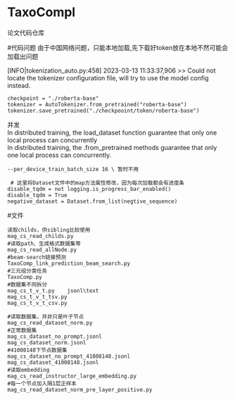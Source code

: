 # TaxoCompl
论文代码仓库

#代码问题
由于中国网络问题，只能本地加载,先下载好token放在本地不然可能会加载出问题

[INFO|tokenization_auto.py:458] 2023-03-13 11:33:37,906 >> Could not locate the tokenizer configuration file, will try to use the model config instead.

```
checkpoint = "./roberta-base"
tokenizer = AutoTokenizer.from_pretrained("roberta-base")
tokenizer.save_pretrained("./checkpooint/token/roberta-base")
```

并发  
In distributed training, the load_dataset function guarantee that only one local process can concurrently   
In distributed training, the .from_pretrained methods guarantee that only one local process can concurrently. 
```
--per_device_train_batch_size 16 \ 暂时不用
```
```
 # 这里将Dataset文件中的map方法属性修改，因为每次加载都会有进度条
disable_tqdm = not logging.is_progress_bar_enabled()
disable_tqdm = True
negative_dataset = Dataset.from_list(negtive_sequence)
```

#文件
```
读取childs，供sibling比较使用
mag_cs_read_childs.py
#读取path、生成格式数据集等
mag_cs_read_allNode.py
#beam-search链接预测
TaxoComp_link_prediction_beam_search.py
#三元组分类任务
TaxoComp.py
#数据集不同拆分
mag_cs_t_v_t.py    jsonl\text
mag_cs_t_v_t_tsv.py
mag_cs_t_v_t_csv.py

#读取数据集，并非只是叶子节点
mag_cs_read_dataset_norm.py
#正常数据集
mag_cs_dataset_no_prompt.jsonl
mag_cs_dataset_norm.jsonl
#41008148下节点数据集
mag_cs_dataset_no_prompt_41008148.jsonl
mag_cs_dataset_41008148.jsonl
#读取embedding
mag_cs_read_instructor_large_embedding.py
#每一个节点加入隔1层正样本
mag_cs_read_dataset_norm_pre_layer_positive.py
```
